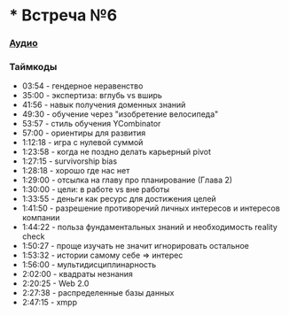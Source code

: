 # * Встреча №6

### [Аудио](https://soundcloud.com/oleg-soroka/vstrecha-6)

### Таймкоды

- 03:54 - гендерное неравенство
- 35:00 - экспертиза: вглубь vs вширь 
- 41:56 - навык получения доменных знаний
- 49:30 - обучение через "изобретение велосипеда"
- 53:57 - стиль обучения YCombinator
- 57:00 - ориентиры для развития
- 1:12:18 - игра с нулевой суммой
- 1:23:58 - когда не поздно делать карьерный pivot
- 1:27:15 - survivorship bias
- 1:28:18 - хорошо где нас нет
- 1:29:00 - отсылка на главу про планирование (Глава 2)
- 1:30:00 - цели: в работе vs вне работы
- 1:33:55 - деньги как ресурс для достижения целей
- 1:41:50 - разрешение противоречий личных интересов и интересов компании
- 1:44:22 - польза фундаментальных знаний и необходимость reality check
- 1:50:27 - проще изучать не значит игнорировать остальное
- 1:53:32 - истории самому себе => интерес 
- 1:56:00 - мультидисциплинарность
- 2:02:00 - квадраты незнания
- 2:20:25 - Web 2.0
- 2:27:38 - распределенные базы данных
- 2:47:15 - xmpp
